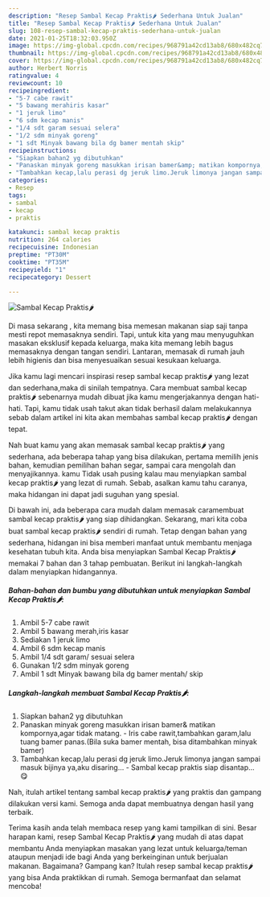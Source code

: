 ```yaml
---
description: "Resep Sambal Kecap Praktis🌶 Sederhana Untuk Jualan"
title: "Resep Sambal Kecap Praktis🌶 Sederhana Untuk Jualan"
slug: 108-resep-sambal-kecap-praktis-sederhana-untuk-jualan
date: 2021-01-25T18:32:03.950Z
image: https://img-global.cpcdn.com/recipes/968791a42cd13ab8/680x482cq70/sambal-kecap-praktis🌶-foto-resep-utama.jpg
thumbnail: https://img-global.cpcdn.com/recipes/968791a42cd13ab8/680x482cq70/sambal-kecap-praktis🌶-foto-resep-utama.jpg
cover: https://img-global.cpcdn.com/recipes/968791a42cd13ab8/680x482cq70/sambal-kecap-praktis🌶-foto-resep-utama.jpg
author: Herbert Norris
ratingvalue: 4
reviewcount: 10
recipeingredient:
- "5-7 cabe rawit"
- "5 bawang merahiris kasar"
- "1 jeruk limo"
- "6 sdm kecap manis"
- "1/4 sdt garam sesuai selera"
- "1/2 sdm minyak goreng"
- "1 sdt Minyak bawang bila dg bamer mentah skip"
recipeinstructions:
- "Siapkan bahan2 yg dibutuhkan"
- "Panaskan minyak goreng masukkan irisan bamer&amp; matikan kompornya,agar tidak matang. Iris cabe rawit,tambahkan garam,lalu tuang bamer panas.(Bila suka bamer mentah, bisa ditambahkan minyak bamer)"
- "Tambahkan kecap,lalu perasi dg jeruk limo.Jeruk limonya jangan sampai masuk bijinya ya,aku disaring... Sambal kecap praktis siap disantap...😋"
categories:
- Resep
tags:
- sambal
- kecap
- praktis

katakunci: sambal kecap praktis 
nutrition: 264 calories
recipecuisine: Indonesian
preptime: "PT30M"
cooktime: "PT35M"
recipeyield: "1"
recipecategory: Dessert

---
```



![Sambal Kecap Praktis🌶](https://img-global.cpcdn.com/recipes/968791a42cd13ab8/680x482cq70/sambal-kecap-praktis🌶-foto-resep-utama.jpg)

Di masa  sekarang , kita memang bisa memesan makanan siap saji tanpa mesti repot memasaknya sendiri. Tapi, untuk kita yang mau menyuguhkan masakan eksklusif kepada keluarga, maka kita memang lebih bagus memasaknya dengan tangan sendiri. Lantaran, memasak di rumah jauh lebih higienis dan bisa menyesuaikan sesuai kesukaan keluarga.

Jika kamu lagi mencari inspirasi resep sambal kecap praktis🌶 yang lezat dan sederhana,maka di sinilah tempatnya. Cara membuat sambal kecap praktis🌶  sebenarnya mudah dibuat jika kamu mengerjakannya dengan hati-hati. Tapi, kamu tidak usah takut akan tidak berhasil dalam melakukannya 
sebab dalam artikel ini kita akan membahas sambal kecap praktis🌶 dengan tepat.  



Nah buat kamu yang akan memasak sambal kecap praktis🌶 yang sederhana, ada beberapa tahap yang bisa dilakukan, pertama memilih jenis bahan, kemudian pemilihan bahan segar, sampai cara mengolah dan menyajikannya. kamu Tidak usah pusing kalau mau menyiapkan sambal kecap praktis🌶 yang lezat di rumah. Sebab, asalkan kamu  tahu caranya, maka hidangan ini dapat jadi suguhan yang spesial.

Di bawah ini, ada beberapa cara mudah dalam memasak caramembuat sambal kecap praktis🌶 yang siap dihidangkan. Sekarang, mari kita coba buat sambal kecap praktis🌶 sendiri di rumah. Tetap dengan bahan yang sederhana, hidangan ini bisa memberi manfaat untuk membantu menjaga kesehatan tubuh kita. Anda bisa menyiapkan Sambal Kecap Praktis🌶 memakai 7 bahan dan 3 tahap pembuatan. Berikut ini langkah-langkah dalam menyiapkan hidangannya.

<!--inarticleads1-->

##### Bahan-bahan dan bumbu yang dibutuhkan untuk menyiapkan Sambal Kecap Praktis🌶:

1. Ambil 5-7 cabe rawit
1. Ambil 5 bawang merah,iris kasar
1. Sediakan 1 jeruk limo
1. Ambil 6 sdm kecap manis
1. Ambil 1/4 sdt garam/ sesuai selera
1. Gunakan 1/2 sdm minyak goreng
1. Ambil 1 sdt Minyak bawang bila dg bamer mentah/ skip




<!--inarticleads2-->

##### Langkah-langkah membuat Sambal Kecap Praktis🌶:

1. Siapkan bahan2 yg dibutuhkan
1. Panaskan minyak goreng masukkan irisan bamer&amp; matikan kompornya,agar tidak matang. - Iris cabe rawit,tambahkan garam,lalu tuang bamer panas.(Bila suka bamer mentah, bisa ditambahkan minyak bamer)
1. Tambahkan kecap,lalu perasi dg jeruk limo.Jeruk limonya jangan sampai masuk bijinya ya,aku disaring... - Sambal kecap praktis siap disantap...😋




Nah, itulah artikel tentang  sambal kecap praktis🌶  yang praktis dan gampang dilakukan versi kami. Semoga anda dapat membuatnya dengan hasil yang terbaik. 

Terima kasih anda telah membaca resep yang kami tampilkan di sini. Besar harapan kami, resep  Sambal Kecap Praktis🌶 yang mudah di atas dapat membantu Anda menyiapkan masakan yang lezat untuk keluarga/teman ataupun menjadi ide bagi Anda yang berkeinginan untuk berjualan makanan. Bagaimana? Gampang kan? Itulah resep sambal kecap praktis🌶 yang bisa Anda praktikkan di rumah. Semoga bermanfaat dan selamat mencoba!

